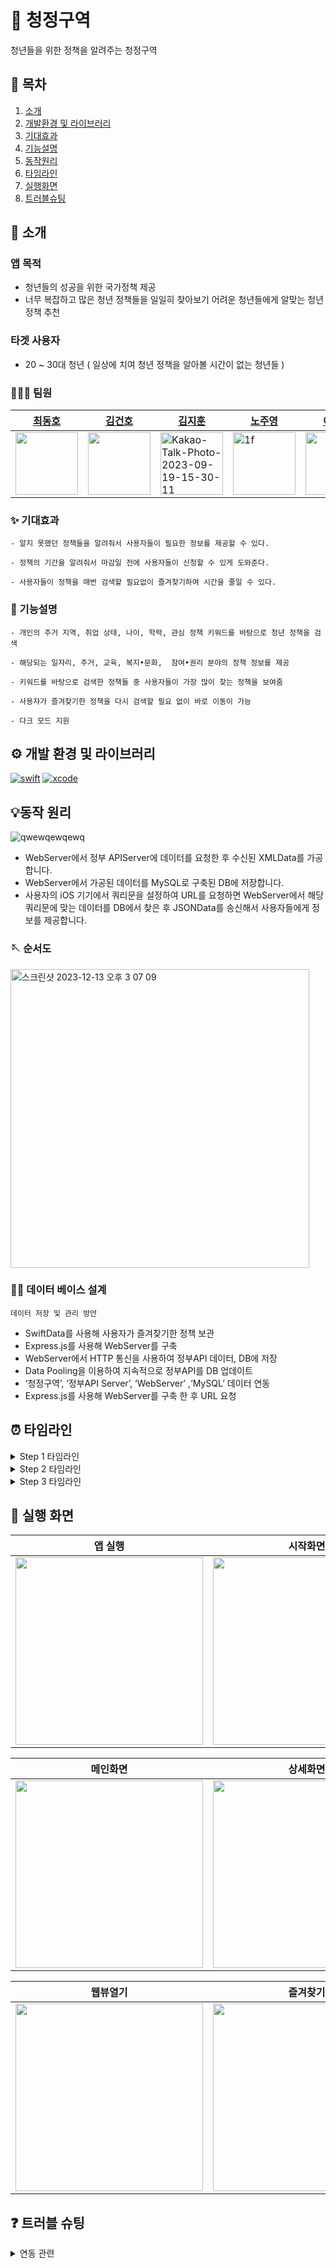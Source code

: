 # 🐳 청정구역
청년들을 위한 정책을 알려주는 청정구역

## 📖 목차
1. [소개](#🌱-소개)
2. [개발환경 및 라이브러리](#💻-개발환경-및-라이브러리)
3. [기대효과](#✨-기대효과)
4. [기능설명](#📢-기능-설명)
5. [동작원리](#💡동작-원리)
5. [타임라인](#⏰-타임라인)
6. [실행화면](#📱-실행-화면)
7. [트러블슈팅](#❓-트러블-슈팅)


## 🌱 소개
### 앱 목적
- 청년들의 성공을 위한 국가정책 제공
- 너무 복잡하고 많은 청년 정책들을 일일히 찾아보기 어려운 청년들에게 알맞는 청년정책 추천

### 타겟 사용자
- 20 ~ 30대 청년 ( 일상에 치여 청년 정책을 알아볼 시간이 없는 청년들 )

### 🧑🏻‍💻 팀원
|[최동호](https://github.com/hamfan524)|[김건호](https://github.com/GeonH0)|[김지훈](https://github.com/Jihunkim95)|[노주영](https://github.com/JooYoungNoh)|[이민호](https://github.com/funMango)|
|-----------|-----------|-----------|------------|------------|
|<img src="https://user-images.githubusercontent.com/96968834/212670363-ae5dbf8f-dc1a-41b2-a08e-21a6f5f345b1.jpg" width="100">|<img src="https://avatars.githubusercontent.com/u/88571960?v=4" width="100">|<img src="https://avatars.githubusercontent.com/u/112596655?v=4" alt="Kakao-Talk-Photo-2023-09-19-15-30-11" width="100">|<img alt="1f" src="https://avatars.githubusercontent.com/u/96951827?v=4" width="100">|<img src="https://avatars.githubusercontent.com/u/138420832?v=4" width="100">|

### ✨ 기대효과

```
- 알지 못했던 정책들을 알려줘서 사용자들이 필요한 정보를 제공할 수 있다.

- 정책의 기간을 알려줘서 마감일 전에 사용자들이 신청할 수 있게 도와준다.

- 사용자들이 정책을 매번 검색할 필요없이 즐겨찾기하여 시간을 줄일 수 있다.
```

### 📢 기능설명

```
- 개인의 주거 지역, 취업 상태, 나이, 학력, 관심 정책 키워드를 바탕으로 청년 정책을 검색

- 해당되는 일자리, 주거, 교육, 복지•문화,  참여•권리 분야의 정책 정보를 제공

- 키워드를 바탕으로 검색한 정책들 중 사용자들이 가장 많이 찾는 정책을 보여줌

- 사용자가 즐겨찾기한 정책을 다시 검색할 필요 없이 바로 이동이 가능

- 다크 모드 지원
```

## ⚙️ 개발 환경 및 라이브러리
[![swift](https://img.shields.io/badge/swift-5.9.0-orange)]()
[![xcode](https://img.shields.io/badge/Xcode-15.0.1-blue)]()

## 💡동작 원리
![qwewqewqewq](https://github.com/APP-iOS3rd/PJ2T6_CleanArea/assets/37105602/321f5e04-f740-4005-a40f-b71d8140e457)

- WebServer에서 정부 APIServer에 데이터를 요청한 후 수신된 XMLData를 가공합니다.
- WebServer에서 가공된 데이터를 MySQL로 구축된 DB에 저장합니다.
- 사용자의 iOS 기기에서 쿼리문을 설정하여 URL를 요청하면 WebServer에서 해당 쿼리문에 맞는 데이터를 DB에서 찾은 후 JSONData를 송신해서 사용자들에게 정보를 제공합니다.

### 🪡 순서도
<img width="478" alt="스크린샷 2023-12-13 오후 3 07 09" src="https://github.com/APP-iOS3rd/PJ2T6_CleanArea/assets/37105602/ff6b192d-0194-4589-bbaa-d1bd94ceb2bf">


### 🧑‍🔧 데이터 베이스 설계
`데이터 저장 및 관리 방안`
- SwiftData를 사용해 사용자가 즐겨찾기한 정책 보관
- Express.js를 사용해 WebServer를 구축
- WebServer에서 HTTP 통신을 사용하여 정부API 데이터, DB에 저장 
- Data Pooling을 이용하여 지속적으로 정부API를 DB 업데이트
- ‘청정구역’, ‘정부API Server’, ‘WebServer’ ,‘MySQL’ 데이터 연동
- Express.js를 사용해 WebServer를 구축 한 후 URL 요청

## ⏰ 타임라인

<details>
<summary>Step 1 타임라인</summary>

- 23.12.05 ~ 23.12.07
    - 팀빌딩
    - 아이디어 선정 및 피그마 디자인 제작
    - 시작화면, 상세화면 UI구현
    - 정책데이터 XML로 받아와서 저장
    - 즐겨찾기 기능 구현
    - 메인 화면 UI 구현
    - 화면 이동 로직 구현

</details>

<details>
<summary>Step 2 타임라인</summary>

- 23.12.10 ~ 23.12.11
    - 검색 filter 기능 추가
    - 추천 화면 UI 구현
    - API filter 기능 구현
    - 추천정책 UI 구현
    - 정책 분리 기능 구현
    - 웹 뷰 구현
    - 운영기간내용으로 디데이와 진행상태 표시하는 기능 구현    

- 23.12.12
    - 메인화면 리스트 셀 구현
    - 즐겨찾기부분 SwiftData연동
    - 뒤로가기 기능 구현
    - 로딩화면 구현
    - 전체 API값 호출하도록 수정
</details>

<details>
<summary>Step 3 타임라인</summary>

- 23.12.13 ~ 23.12.14
    - XML데이터를 바로 받아오던 로직에서 DB에 저장 후 데이터를 가공 후 JSON 데이터를 받아오게 수정
    - 시 이미지 파일 및 코드 추가
    - 취업여부, 학력선택창 "전체선택" 제거
    - post방식으로 조회수 증가 기능 구현
    - Font파일 추가
    - 코드 리팩토링, 폰트 / 패딩값 통일
    - launchScreen추가, 앱 Icon 추가
</details>


## 📱 실행 화면
|앱 실행|시작화면|
|:--:|:--:|
|<img src="https://github.com/APP-iOS3rd/PJ2T6_CleanArea/assets/37105602/9cd85595-8df8-46b9-99f1-e7896dfefdd1" width="300">|<img src="https://github.com/APP-iOS3rd/PJ2T6_CleanArea/assets/37105602/b64a1bd7-d75a-4308-8dae-8c2822f44d72" width="300">|

|메인화면|상세화면|
|:--:|:--:|
|<img src="https://github.com/APP-iOS3rd/PJ2T6_CleanArea/assets/37105602/c706b976-9147-4789-8137-3aa7869b2514" width="300">|<img src="https://github.com/APP-iOS3rd/PJ2T6_CleanArea/assets/37105602/4419be43-5a2b-4fda-bd99-a5e1b798679f" width="300">|

|웹뷰열기|즐겨찾기|
|:--:|:--:|
|<img src="https://github.com/APP-iOS3rd/PJ2T6_CleanArea/assets/37105602/1024e99d-fa85-44d0-88f4-017d1068d248" width="300">|<img src="https://github.com/APP-iOS3rd/PJ2T6_CleanArea/assets/37105602/f2ab802c-dd72-4095-95a7-52ab56f6e87a" width="300">|

## ❓ 트러블 슈팅
<details>
<summary>연동 관련</summary>

### 1. 문제 정의

- “입력화면”에서 각 조회조건을 입력하고 “추천 정책 화면”으로 넘어갈때, 조건에 맞는 필터링이 되지않음
- “입력화면”에서 “추천 정책 화면”으로 넘어갈때, 로딩이 김
- “추천 정책 세부 화면”에서 D-Day 날짜를 적어야하는데, 날짜 계산이 안됨
- “청정구역”에서 조회수 data를 웹서버에 보냈지만 응답없음
- 정부API 정책 데이터가 수정되면 자동으로 DB 데이터를 업데이트하고 싶음

### 2. 사실 수집

- 주거지 : 성남시, 취업상태: 제한없음, 학력: 제한없음, 나이: 20 입력
    - 경기도 주관부처가 실시하는 정책이 나오지 않음
    - 취업상태가 제한없음 이라면, 고등학교 졸업도 나와야하는데 나오지않음
    - 학력도 마찬가지
    - 나이 입력시 나이에 맞는 정책이 나오지 않음
- “추천 정책 세부” 화면에 D-Day 데이터 계산되지않는다.
- “청정구역”에서 조회수 data post중 웹서버에서 받아오지못함
- 정부API 정책 데이터를 수동으로 DB에 저장중

### 3. 원인추론

- API에서 제공되는 엘리멘트마다 데이터 형식이 다 다르다.
    - ex)
        - 나이 : “39세 미만”, “19이상 ~ 39세미만”
        - 날짜 : “2023.01 ~ 2023.12”, “상시진행”, ”2023.01.01 ~ 2023.12”
- 조회수 data post중에 데이터 형식이 jsonData로 보내짐
- 정부API 정책 데이터를 수동하게 코딩해놓음

### 4. 조사방법 결정

- 정부 API Server 데이터가 일관성이 없기에, REST API, 네트워크 통신, Server, DB 구조 조사
- JsonData로 받는법 조사
- 웹서버에서 자동으로 정부데이터가 업데이터 되는법 조사

### 5. 조사 방법 구현

- 정부 API 데이터를 가공할 WebServer 구현후 이곳에서 “청정구역”에 필요한 데이터를 줌
- 정부 API 데이터를 저장할 DataBase 구현
- express.json()을 사용하여 json형식으로 받아오게 구현
- 정부 API 정책이 추가될때마다 변경해야되기에 Data Pooling 구현
    - setInterval 메소드 사용하여 5시간에 한번씩 받아오도록 구현

### 6. 결과 관찰

- WebServer에서 정부API 데이터 가공 하여 DB 저장
    - 나이 : “39세 미만” ⇒ “0” ~ “39”
    - 날짜 : “YYYYMMDD” ~ “YYYYMMDD” 수정 및 특정데이터 “상세확인” 변경
- “청정구역”에서 요청한 데이터 형식에 맞게 가공 확인
- json형식으로 받아오게 구현 완료
- 5시간마다 정부API데이터가 DataBase에 저장
</details>
